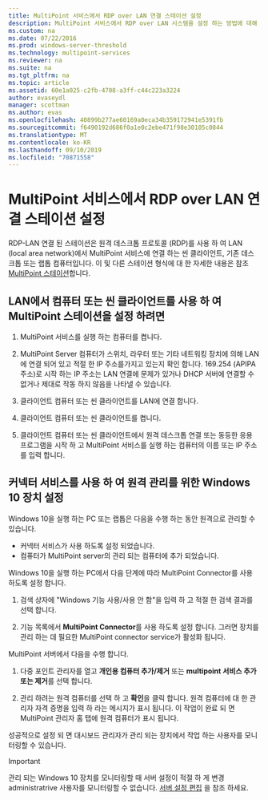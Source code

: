 ```yaml
---
title: MultiPoint 서비스에서 RDP over LAN 연결 스테이션 설정
description: MultiPoint 서비스에서 RDP over LAN 시스템을 설정 하는 방법에 대해 알아봅니다.
ms.custom: na
ms.date: 07/22/2016
ms.prod: windows-server-threshold
ms.technology: multipoint-services
ms.reviewer: na
ms.suite: na
ms.tgt_pltfrm: na
ms.topic: article
ms.assetid: 60e1a025-c2fb-4708-a3ff-c44c223a3224
author: evaseydl
manager: scottman
ms.author: evas
ms.openlocfilehash: 40899b277ae60169a0eca34b359172941e5391fb
ms.sourcegitcommit: f6490192d686f0a1e0c2ebe471f98e30105c0844
ms.translationtype: MT
ms.contentlocale: ko-KR
ms.lasthandoff: 09/10/2019
ms.locfileid: "70871558"
---
```

# <a name="set-up-an-rdp-over-lan-connected-station-in-multipoint-services"></a>MultiPoint 서비스에서 RDP over LAN 연결 스테이션 설정
RDP-LAN 연결 된 스테이션은 원격 데스크톱 프로토콜 (RDP)를 사용 하 여 LAN (local area network)에서 MultiPoint 서비스에 연결 하는 씬 클라이언트, 기존 데스크톱 또는 랩톱 컴퓨터입니다. 이 및 다른 스테이션 형식에 대 한 자세한 내용은 참조 [MultiPoint 스테이션](MultiPoint-services-Stations.md)합니다.  
  
## <a name="to-set-up-a-multipoint-station-using-a-computer-or-thin-client-on-a-lan"></a>LAN에서 컴퓨터 또는 씬 클라이언트를 사용 하 여 MultiPoint 스테이션을 설정 하려면  
  
1.  MultiPoint 서비스를 실행 하는 컴퓨터를 켭니다.  
  
2.  MultiPoint Server 컴퓨터가 스위치, 라우터 또는 기타 네트워킹 장치에 의해 LAN에 연결 되어 있고 적절 한 IP 주소를가지고 있는지 확인 합니다. 169.254 (APIPA 주소)로 시작 하는 IP 주소는 LAN 연결에 문제가 있거나 DHCP 서버에 연결할 수 없거나 제대로 작동 하지 않음을 나타낼 수 있습니다.  
  
3.  클라이언트 컴퓨터 또는 씬 클라이언트를 LAN에 연결 합니다.  
  
4.  클라이언트 컴퓨터 또는 씬 클라이언트를 켭니다.  
  
5.  클라이언트 컴퓨터 또는 씬 클라이언트에서 원격 데스크톱 연결 또는 동등한 응용 프로그램을 시작 하 고 MultiPoint 서비스를 실행 하는 컴퓨터의 이름 또는 IP 주소를 입력 합니다.

## <a name="set-up-a-windows-10-device-for-remote-management-by-using-connector-services"></a>커넥터 서비스를 사용 하 여 원격 관리를 위한 Windows 10 장치 설정
Windows 10을 실행 하는 PC 또는 랩톱은 다음을 수행 하는 동안 원격으로 관리할 수 있습니다.
- 커넥터 서비스가 사용 하도록 설정 되었습니다.  
- 컴퓨터가 MultiPoint server의 관리 되는 컴퓨터에 추가 되었습니다.  

Windows 10을 실행 하는 PC에서 다음 단계에 따라 MultiPoint Connector를 사용 하도록 설정 합니다.

1. 검색 상자에 "Windows 기능 사용/사용 안 함"을 입력 하 고 적절 한 검색 결과를 선택 합니다. 

2. 기능 목록에서 **MultiPoint Connector**를 사용 하도록 설정 합니다. 그러면 장치를 관리 하는 데 필요한 MultiPoint connector service가 활성화 됩니다. 

MultiPoint 서버에서 다음을 수행 합니다.
1. 다중 포인트 관리자를 열고 **개인용 컴퓨터 추가/제거** 또는 **multipoint 서비스 추가 또는 제거**를 선택 합니다.

2. 관리 하려는 원격 컴퓨터를 선택 하 고 **확인**을 클릭 합니다.  원격 컴퓨터에 대 한 관리자 자격 증명을 입력 하 라는 메시지가 표시 됩니다.  이 작업이 완료 되 면 MultiPoint 관리자 홈 탭에 원격 컴퓨터가 표시 됩니다.

성공적으로 설정 되 면 대시보드 관리자가 관리 되는 장치에서 작업 하는 사용자를 모니터링할 수 있습니다.

> [!IMPORTANT]  
> 관리 되는 Windows 10 장치를 모니터링할 때 서버 설정이 적절 하 게 변경 administratrive 사용자를 모니터링할 수 없습니다. [서버 설정 편집](Edit-Server-Settings.md) 을 참조 하세요.